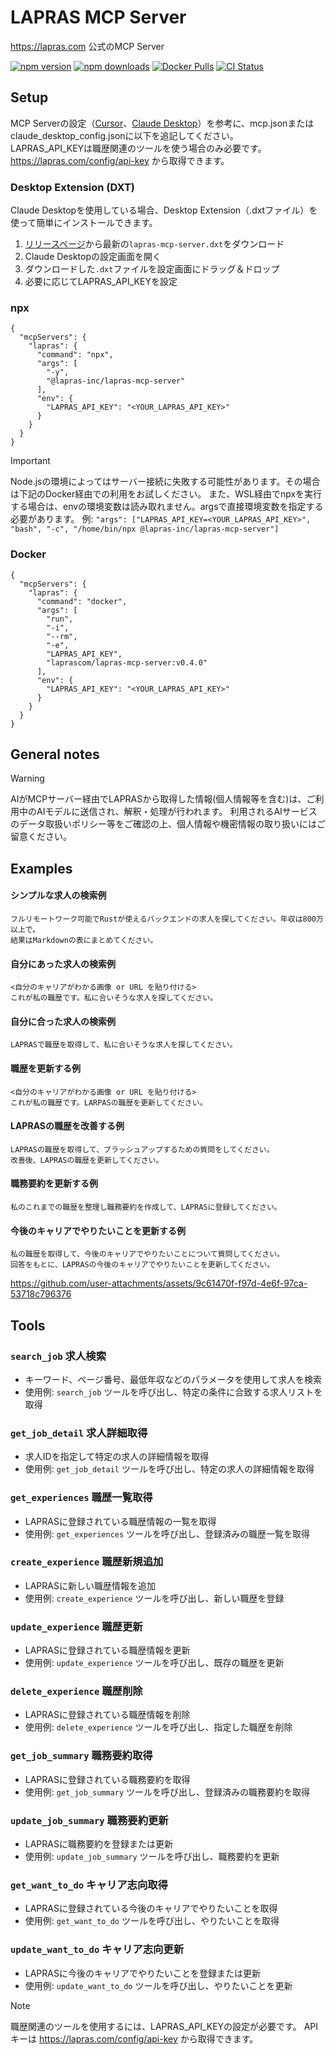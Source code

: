 # LAPRAS MCP Server

https://lapras.com 公式のMCP Server

[![npm version](https://img.shields.io/npm/v/@lapras-inc/lapras-mcp-server.svg)](https://www.npmjs.com/package/@lapras-inc/lapras-mcp-server)
[![npm downloads](https://img.shields.io/npm/dt/@lapras-inc/lapras-mcp-server.svg)](https://www.npmjs.com/package/@lapras-inc/lapras-mcp-server)
[![Docker Pulls](https://img.shields.io/docker/pulls/laprascom/lapras-mcp-server)](https://hub.docker.com/r/laprascom/lapras-mcp-server)
[![CI Status](https://img.shields.io/github/actions/workflow/status/lapras-inc/lapras-mcp-server/ci.yml?branch=main)](https://github.com/lapras-inc/lapras-mcp-server/actions)


##  Setup

MCP Serverの設定（[Cursor](https://docs.cursor.com/context/model-context-protocol#configuring-mcp-servers)、[Claude Desktop](https://modelcontextprotocol.io/quickstart/user)）を参考に、mcp.jsonまたはclaude_desktop_config.jsonに以下を追記してください。  
LAPRAS_API_KEYは職歴関連のツールを使う場合のみ必要です。https://lapras.com/config/api-key から取得できます。

### Desktop Extension (DXT)

Claude Desktopを使用している場合、Desktop Extension（.dxtファイル）を使って簡単にインストールできます。

1. [リリースページ](https://github.com/lapras-inc/lapras-mcp-server/releases)から最新の`lapras-mcp-server.dxt`をダウンロード
2. Claude Desktopの設定画面を開く
3. ダウンロードした`.dxt`ファイルを設定画面にドラッグ＆ドロップ
4. 必要に応じてLAPRAS_API_KEYを設定

### npx

```
{
  "mcpServers": {
    "lapras": {
      "command": "npx",
      "args": [
        "-y",
        "@lapras-inc/lapras-mcp-server"
      ],
      "env": {
        "LAPRAS_API_KEY": "<YOUR_LAPRAS_API_KEY>"
      }
    }
  }
}
```

> [!IMPORTANT]
> Node.jsの環境によってはサーバー接続に失敗する可能性があります。その場合は下記のDocker経由での利用をお試しください。
> また、WSL経由でnpxを実行する場合は、envの環境変数は読み取れません。argsで直接環境変数を指定する必要があります。
> 例: `"args": ["LAPRAS_API_KEY=<YOUR_LAPRAS_API_KEY>", "bash", "-c", "/home/bin/npx @lapras-inc/lapras-mcp-server"]`


### Docker

```
{
  "mcpServers": {
    "lapras": {
      "command": "docker",
      "args": [
        "run",
        "-i",
        "--rm",
        "-e",
        "LAPRAS_API_KEY",
        "laprascom/lapras-mcp-server:v0.4.0"
      ],
      "env": {
        "LAPRAS_API_KEY": "<YOUR_LAPRAS_API_KEY>"
      }
    }
  }
}
```

## General notes
> [!WARNING]
> AIがMCPサーバー経由でLAPRASから取得した情報(個人情報等を含む)は、ご利用中のAIモデルに送信され、解釈・処理が行われます。
> 利用されるAIサービスのデータ取扱いポリシー等をご確認の上、個人情報や機密情報の取り扱いにはご留意ください。

## Examples

#### シンプルな求人の検索例

```
フルリモートワーク可能でRustが使えるバックエンドの求人を探してください。年収は800万以上で。
結果はMarkdownの表にまとめてください。
```

#### 自分にあった求人の検索例

```
<自分のキャリアがわかる画像 or URL を貼り付ける> 
これが私の職歴です。私に合いそうな求人を探してください。
```

#### 自分に合った求人の検索例

```
LAPRASで職歴を取得して、私に合いそうな求人を探してください。
```

#### 職歴を更新する例

```
<自分のキャリアがわかる画像 or URL を貼り付ける> 
これが私の職歴です。LARPASの職歴を更新してください。
```

#### LAPRASの職歴を改善する例

```
LAPRASの職歴を取得して、ブラッシュアップするための質問をしてください。
改善後、LAPRASの職歴を更新してください。
```

#### 職務要約を更新する例

```
私のこれまでの職歴を整理し職務要約を作成して、LAPRASに登録してください。
```

#### 今後のキャリアでやりたいことを更新する例

```
私の職歴を取得して、今後のキャリアでやりたいことについて質問してください。
回答をもとに、LAPRASの今後のキャリアでやりたいことを更新してください。
```

https://github.com/user-attachments/assets/9c61470f-f97d-4e6f-97ca-53718c796376

## Tools
###  `search_job` 求人検索
- キーワード、ページ番号、最低年収などのパラメータを使用して求人を検索
- 使用例: `search_job` ツールを呼び出し、特定の条件に合致する求人リストを取得

### `get_job_detail` 求人詳細取得
- 求人IDを指定して特定の求人の詳細情報を取得
- 使用例: `get_job_detail` ツールを呼び出し、特定の求人の詳細情報を取得

### `get_experiences` 職歴一覧取得
- LAPRASに登録されている職歴情報の一覧を取得
- 使用例: `get_experiences` ツールを呼び出し、登録済みの職歴一覧を取得

### `create_experience` 職歴新規追加
- LAPRASに新しい職歴情報を追加
- 使用例: `create_experience` ツールを呼び出し、新しい職歴を登録

### `update_experience` 職歴更新
- LAPRASに登録されている職歴情報を更新
- 使用例: `update_experience` ツールを呼び出し、既存の職歴を更新

### `delete_experience` 職歴削除
- LAPRASに登録されている職歴情報を削除
- 使用例: `delete_experience` ツールを呼び出し、指定した職歴を削除

### `get_job_summary` 職務要約取得
- LAPRASに登録されている職務要約を取得
- 使用例: `get_job_summary` ツールを呼び出し、登録済みの職務要約を取得

### `update_job_summary` 職務要約更新
- LAPRASに職務要約を登録または更新
- 使用例: `update_job_summary` ツールを呼び出し、職務要約を更新

### `get_want_to_do` キャリア志向取得
- LAPRASに登録されている今後のキャリアでやりたいことを取得
- 使用例: `get_want_to_do` ツールを呼び出し、やりたいことを取得

### `update_want_to_do` キャリア志向更新
- LAPRASに今後のキャリアでやりたいことを登録または更新
- 使用例: `update_want_to_do` ツールを呼び出し、やりたいことを更新

> [!NOTE]
> 職歴関連のツールを使用するには、LAPRAS_API_KEYの設定が必要です。
> APIキーは https://lapras.com/config/api-key から取得できます。

